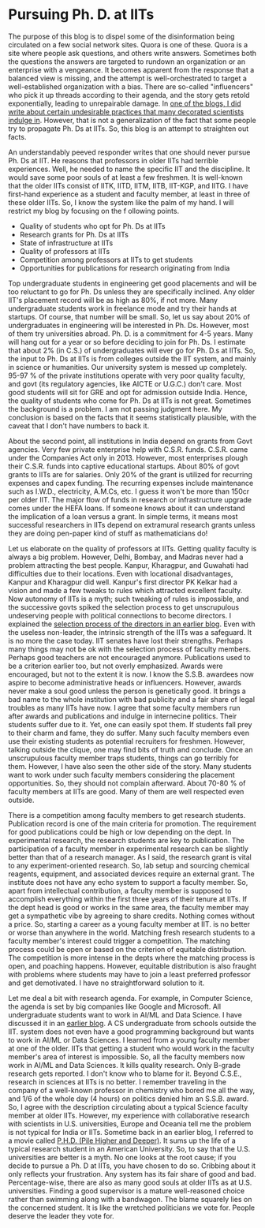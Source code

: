 # Pursuing Ph. D. at IITs

The purpose of this blog is to dispel some of the disinformation being circulated on a few social network sites. Quora is one of these.
Quora is a site where people ask questions, and others write answers. Sometimes both the questions the answers are targeted to rundown an organization
or an enterprise with a vengeance. It becomes apparent from the response that a balanced view is missing, and the attempt is well-orchestrated 
to target a well-established organization with a bias. There are so-called "influencers" who pick it up threads according to their agenda, and the story 
gets retold exponentially, leading to unrepairable damage. In [one of the blogs, I did write about certain undesirable practices that
many decorated scientists indulge in](../PhDstudents.md). However, that is not a generalization of the fact that some people try to propagate 
Ph. Ds at IITs. So, this blog is an attempt to straighten out facts. 

An understandably peeved responder writes that one should never pursue Ph. Ds at IIT. He reasons that professors in older IITs had terrible 
experiences. Well, he needed to name the specific IIT and the discipline. It would save some poor souls of at least a few freshmen. It
is well-known that the older IITs consist of IITK, IITD, IITM, IITB, IIT-KGP, and IITG. I have first-hand experience as a student and faculty 
member, at least in three of these older IITs. So, I know the system like the palm of my hand. I will restrict my blog by focusing on the f
ollowing points.

- Quality of students who opt for Ph. Ds at IITs
- Research grants for Ph. Ds at IITs 
- State of infrastructure at IITs
- Quality of professors at IITs
- Competition among professors at IITs to get students
- Opportunities for publications for research originating from India

Top undergraduate students in engineering get good placements and will be too reluctant to go for Ph. Ds unless they are specifically inclined. 
Any older IIT's placement record will be as high as 80%, if not more. Many undergraduate students work in freelance mode and try their 
hands at startups. Of course, that number will be small. So, let us say about 20% of undergraduates in engineering will be interested in
Ph. Ds. However, most of them try universities abroad. Ph. D. is a commitment for 4-5 years. Many will hang out for a year or so before deciding to join 
for Ph. Ds. I estimate that about 2% (in C.S.) of undergraduates will ever go for Ph. D.s at IITs. So, 
the input to Ph. Ds at IITs is from colleges outside the IIT system, and mainly in science or humanities. Our university
system is messed up completely. 95-97 % of the private institutions operate with very poor quality faculty, and govt (its regulatory
agencies, like AICTE or U.G.C.) don't care. Most good students will sit for GRE and opt for admission outside India. Hence, the quality
of students who come for Ph. Ds at IITs is not great. Sometimes the background is a problem. I am not passing judgment here. My conclusion
is based on the facts that it seems statistically plausible, with the caveat that I don't have numbers to back it.

About the second point, all institutions in India depend on grants from Govt agencies. Very few private enterprise help with C.S.R. funds. C.S.R. came
under the Companies Act only in 2013. However, most enterprises plough their C.S.R. funds into captive educational startups.  About 80% of govt
grants to IITs are for salaries. Only 20% of the grant is utilized for recurring expenses and capex funding. The recurring expenses
include maintenance such as I.W.D., electricity, A.M.Cs, etc. I guess it won't be more than 150cr per older IIT. The major flow of funds in research
or infrastructure upgrade comes under the HEFA loans. If someone knows about it can understand the implication of a loan versus a grant. In simple 
terms, it means most successful researchers in IITs depend on extramural research grants unless they are doing pen-paper kind of stuff
as mathematicians do!

Let us elaborate on the quality of professors at IITs. Getting quality faculty is always a big problem. However, Delhi, Bombay, and Madras never
had a problem attracting the best people. Kanpur, Kharagpur, and Guwahati had difficulties due to their locations. Even with locational
disadvantages, Kanpur and Kharagpur did well. Kanpur's first director PK Kelkar had a vision and made a few tweaks to rules which attracted
excellent faculty. Now autonomy of IITs is a myth; such tweaking of rules is impossible, and the successive govts spiked the selection process 
to get unscrupulous undeserving people with political connections 
to become directors. I explained the [selection process of the directors in an earlier blog](../universityChiefExecutive.md). Even with the useless 
non-leader, the intrinsic strength of the IITs was a safeguard. It is no more the case today. IIT senates have lost their strengths. 
Perhaps many things may not be ok with the selection process of faculty members. Perhaps good teachers are not encouraged anymore. 
Publications used to be a criterion earlier too, but not overly emphasized. Awards were encouraged, but not to the extent it is now. I know the 
S.S.B. awardees now aspire to become administrative heads or influencers. However, awards never make a soul good unless the person is genetically 
good. It brings a bad name to the whole institution with bad publicity and a fair share of legal troubles as many IITs have now. 
I agree that some faculty members run after awards and publications and indulge in internecine politics. Their students suffer due to it. Yet, one 
can easily spot them. If students fall prey to their charm and fame,
they do suffer. Many such faculty members even use their existing students as potential recruiters for freshmen. However, talking outside the clique, one 
may find bits of truth and conclude. Once an unscrupulous faculty member traps students, things can go terribly for them. However, I have also seen the 
other side of the story. Many students want to work under such faculty members considering the placement opportunities. So, they should not complain 
afterward. About 70-80 % of faculty members at IITs are good. Many of them are well respected even outside. 

There is a competition among faculty members to get research students. Publication record is one of the main criteria for promotion.
The requirement for good publications could be high or low depending on the dept. In experimental research, the research students are key to publication.
The participation of a faculty member in experimental research can be slightly better than that of a research manager. As I said, the
research grant is vital to any experiment-oriented research. So, lab setup and sourcing chemical reagents, equipment, and associated devices require
an external grant. The institute does not have any echo system to support a faculty member. So, apart from intellectual contribution, a
faculty member is supposed to accomplish everything within the first three years of their tenure at IITs. If the dept head is good or works in the 
same area, the faculty member may get a sympathetic vibe by agreeing to share credits. Nothing comes without a price. So, starting a career as 
a young faculty member at IIT. is no better or worse than anywhere in the world. Matching fresh research students to a faculty member's interest could 
trigger a competition. The matching process could be open or based on the criterion of equitable distribution. The competition is more intense in the
depts where the matching process is open, and poaching happens. However, equitable distribution is also fraught with
problems where students may have to join a least preferred professor and get demotivated. I have no straightforward solution to it. 

Let me deal a bit with research agenda. For example, in Computer Science, the agenda is set by big companies like Google and Microsoft. 
All undergraduate students want to work in AI/ML and Data Science. I have discussed it in an [earlier blog](../AI-ML-DataScience.md). 
A CS undergraduate from schools outside the IIT. system does not even have a good programming background but wants to work in AI/ML or Data 
Sciences. I learned from a young faculty member at one of the older.
IITs that getting a student who would work in the faculty member's area of interest is impossible. So, all the faculty members now work in AI/ML and
Data Sciences. It kills quality research. Only B-grade research gets reported. I don't know who to blame for it. Beyond C.S.E., research in
sciences at IITs is no better. I remember traveling in the company of a well-known professor in chemistry who
bored me all the way, and 1/6 of the whole day (4 hours) on politics denied him an S.S.B. award. So, I agree with the description circulating about a 
typical Science faculty member at older IITs. However, my experience with collaborative research with scientists in U.S. universities, 
Europe and Oceania tell me the problem is not typical for India or IITs. Sometime back in an earlier blog, I referred to a movie called 
[P.H.D. (Pile Higher and Deeper)](https://www.youtube.com/watch?v=uMFKu8ies0c). It sums up the life of a typical research student in an 
American University. So, to say that the U.S. universities are
better is a myth. No one looks at the root cause; if you decide to pursue a Ph. D at IITs, you have chosen to do so. Cribbing about it only
reflects your frustration. Any system has its fair share of good and bad. Percentage-wise, there are also as many good souls at older IITs as at U.S.
universities. Finding a good supervisor is a mature well-reasoned choice rather than swimming along with a bandwagon. The blame squarely lies on the
concerned student. It is like the wretched politicians we vote for. People deserve the leader they vote for.

